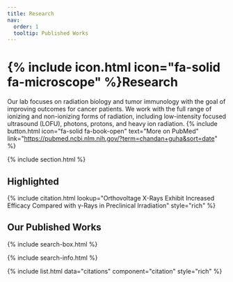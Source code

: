 ```yaml
---
title: Research
nav:
  order: 1
  tooltip: Published Works
---
```


# {% include icon.html icon="fa-solid fa-microscope" %}Research

Our lab focuses on radiation biology and tumor immunology with the goal of improving outcomes for cancer patients. We work with the full range of ionizing and non-ionizing forms of radiation, including low-intensity focused ultrasound (LOFU), photons, protons, and heavy ion radiation. 
{% include button.html icon="fa-solid fa-book-open" text="More on PubMed" link="https://pubmed.ncbi.nlm.nih.gov/?term=chandan+guha&sort=date" %} 

{% include section.html %}

## Highlighted

{% include citation.html lookup="Orthovoltage X-Rays Exhibit Increased Efficacy Compared with γ-Rays in Preclinical Irradiation" style="rich" %}

## Our Published Works

{% include search-box.html %}

{% include search-info.html %}

{% include list.html data="citations" component="citation" style="rich" %}
